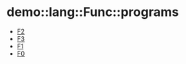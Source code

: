 # demo::lang::Func::programs


   * [F2](/docs/Library/demo/lang/Func/programs/F2.md)
   * [F3](/docs/Library/demo/lang/Func/programs/F3.md)
   * [F1](/docs/Library/demo/lang/Func/programs/F1.md)
   * [F0](/docs/Library/demo/lang/Func/programs/F0.md)